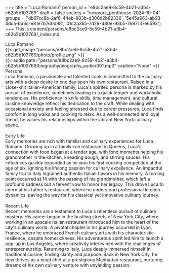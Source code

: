 +++
title = "Luca Romano"
person_id = "e8bc2ae9-8c59-4b21-a3b4-c62b5b103769"
draft = false
society = "newyork_penthouse-2024-10-04"
groups = ['db97cc8b-2af6-44eb-883b-d300d2b82336', '5e45a963-ab93-4dca-bd6c-e81e7b760d98', '01c2a365-7d29-480e-93b5-7697137e6593']
+++
This is content/persons/e8bc2ae9-8c59-4b21-a3b4-c62b5b103769/_index.md

<script>
(function() {
    const personId = "e8bc2ae9-8c59-4b21-a3b4-c62b5b103769";
    const societyId = "newyork_penthouse-2024-10-04";

    // Set the selected person and society in localStorage
    localStorage.setItem('selectedPerson', personId);
    localStorage.setItem('selectedSociety', societyId);

    // Automatically set the dropdowns based on this person's data
    const societySelect = document.getElementById('society-select');
    const personSelect = document.getElementById('person-select');

    if (societySelect) {
    societySelect.value = societyId;
    }
    if (personSelect) {
    personSelect.value = personId;
    }
})();
</script><div class="h1_1_right">Luca Romano</div>{{< get_image "persons/e8bc2ae9-8c59-4b21-a3b4-c62b5b103769/photo/profile.png" >}}
<br>
{{< audio
    path="persons/e8bc2ae9-8c59-4b21-a3b4-c62b5b103769/biography/biography_audio/001.mp3" 
    caption="None"
>}}
<br>
<div class="h2">Persona</div><div class="plain">Luca Romano, a passionate and talented cook, is committed to the culinary arts with a deep desire to one day open his own restaurant. Raised in a close-knit Italian-American family, Luca's spirited persona is marked by his pursuit of excellence, sometimes leading to a quick temper and workaholic tendencies. His proficiency in knife skills, time management, and cultural cuisine knowledge reflect his dedication to the craft. While dealing with occasional anxiety and feeling stressed due to career pressures, Luca finds comfort in long walks and cooking to relax. As a well-connected and loyal friend, he values his relationships within the vibrant New York culinary scene.</div><br>
<div class="h2">Early Life</div><div class="plain">Early memories are rich with familial and culinary experiences for Luca Romano. Growing up in a family-run restaurant in Queens, Luca's connection with food began at a tender age, with fond moments helping his grandmother in the kitchen, kneading dough, and stirring sauces. His influences quickly expanded as he won his first cooking competition at the age of six, igniting his lifelong passion for culinary excellence. An impactful family trip to Italy ingrained authentic Italian flavors in his memory. A turning point occurred at 14 with the passing of his grandmother, which left a profound sadness but a fervent vow to honor her legacy. This drove Luca to intern at his father's restaurant, where he understood professional kitchen dynamics, paving the way for his classical yet innovative culinary journey.</div><br>
<div class="h2">Recent Life</div><div class="plain">Recent memories are a testament to Luca's relentless pursuit of culinary mastery. His career began in the bustling streets of New York City, where working in an upscale Italian restaurant introduced him to the heart of the city's culinary world. A pivotal chapter in his journey occurred in Lyon, France, where he embraced French culinary arts with his characteristic resilience, despite homesickness. His adventurous spirit led him to launch a pop-up in Los Angeles, where creativity intertwined with the challenges of entrepreneurship. Returning to Italy, Luca deeply immersed himself in traditional cuisine, finding clarity and purpose. Back in New York City, he now thrives as a head chef at a prestigious Manhattan restaurant, nurturing dreams of his own culinary venture with unyielding passion.</div><br>
